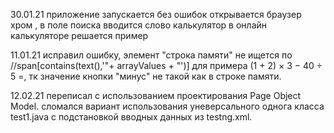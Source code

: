 30.01.21
приложение запускается без ошибок
открывается браузер хром , в поле поиска вводится слово калькулятор
в онлайн калькуляторе решается пример

11.01.21 исправил ошибку, элемент "строка памяти" не ищется 
по //span[contains(text(),'"+ arrayValues + "')] для примера (1 + 2) × 3 − 40 ÷ 5 =, тк  значение кнопки
"минус" не такой как в строке памяти. 

12.02.21 переписал с использованием проектирования Page Object
Model. сломался вариант использования уневерсального однога класса test1.java с подстановкой
вводных данных из testng.xml.





